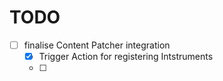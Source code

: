 ﻿# TODO
- [ ] finalise Content Patcher integration
	- [X] Trigger Action for registering Intstruments
	- [ ]
